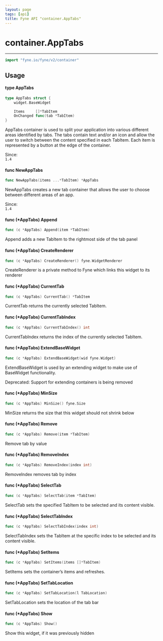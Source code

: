 ```yaml
---
layout: page
tags: [api]
title: Fyne API "container.AppTabs"
---
```


# container.AppTabs
---
```go
import "fyne.io/fyne/v2/container"
```

## Usage

#### type AppTabs

```go
type AppTabs struct {
	widget.BaseWidget

	Items     []*TabItem
	OnChanged func(tab *TabItem)
}
```

AppTabs container is used to split your application into various different areas identified by tabs. The tabs contain text and/or an icon and allow the user to switch between the content specified in each TabItem. Each item is represented by a button at the edge of the container.


<div class="since">Since: <code>
1.4</code></div>

#### func  NewAppTabs

```go
func NewAppTabs(items ...*TabItem) *AppTabs
```
NewAppTabs creates a new tab container that allows the user to choose between different areas of an app.


<div class="since">Since: <code>
1.4</code></div>

#### func (*AppTabs) Append

```go
func (c *AppTabs) Append(item *TabItem)
```
Append adds a new TabItem to the rightmost side of the tab panel

#### func (*AppTabs) CreateRenderer

```go
func (c *AppTabs) CreateRenderer() fyne.WidgetRenderer
```
CreateRenderer is a private method to Fyne which links this widget to its renderer

#### func (*AppTabs) CurrentTab

```go
func (c *AppTabs) CurrentTab() *TabItem
```
CurrentTab returns the currently selected TabItem.

#### func (*AppTabs) CurrentTabIndex

```go
func (c *AppTabs) CurrentTabIndex() int
```
CurrentTabIndex returns the index of the currently selected TabItem.

#### func (*AppTabs) ExtendBaseWidget

```go
func (c *AppTabs) ExtendBaseWidget(wid fyne.Widget)
```
ExtendBaseWidget is used by an extending widget to make use of BaseWidget functionality.


<div class="deprecated">
Deprecated: Support for extending containers is being removed</div>

#### func (*AppTabs) MinSize

```go
func (c *AppTabs) MinSize() fyne.Size
```
MinSize returns the size that this widget should not shrink below

#### func (*AppTabs) Remove

```go
func (c *AppTabs) Remove(item *TabItem)
```
Remove tab by value

#### func (*AppTabs) RemoveIndex

```go
func (c *AppTabs) RemoveIndex(index int)
```
RemoveIndex removes tab by index

#### func (*AppTabs) SelectTab

```go
func (c *AppTabs) SelectTab(item *TabItem)
```
SelectTab sets the specified TabItem to be selected and its content visible.

#### func (*AppTabs) SelectTabIndex

```go
func (c *AppTabs) SelectTabIndex(index int)
```
SelectTabIndex sets the TabItem at the specific index to be selected and its content visible.

#### func (*AppTabs) SetItems

```go
func (c *AppTabs) SetItems(items []*TabItem)
```
SetItems sets the container’s items and refreshes.

#### func (*AppTabs) SetTabLocation

```go
func (c *AppTabs) SetTabLocation(l TabLocation)
```
SetTabLocation sets the location of the tab bar

#### func (*AppTabs) Show

```go
func (c *AppTabs) Show()
```
Show this widget, if it was previously hidden
